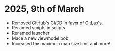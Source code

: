 # 2025, 9th of March
* Removed GitHub's CI/CD in favor of GitLab's.
* Renamed scripts in scripts
* Renamed launcher
* Made a new viewmodel bob
* Increased the maximum map size limit and more!
